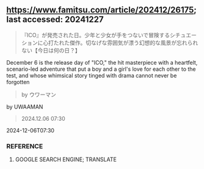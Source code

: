 ## https://www.famitsu.com/article/202412/26175; last accessed: 20241227

> 『ICO』が発売された日。少年と少女が手をつないで冒険するシチュエーションに心打たれた傑作。切なげな雰囲気が漂う幻想的な風景が忘れられない【今日は何の日？】

December 6 is the release day of "ICO," the hit masterpiece with a heartfelt, scenario-led adventure that put a boy and a girl's love for each other to the test, and whose whimsical story tinged with drama cannot never be forgotten

> by ウワーマン

by UWAAMAN

> 2024.12.06 07:30

2024-12-06T07:30 

### REFERENCE

1) GOOGLE SEARCH ENGINE; TRANSLATE